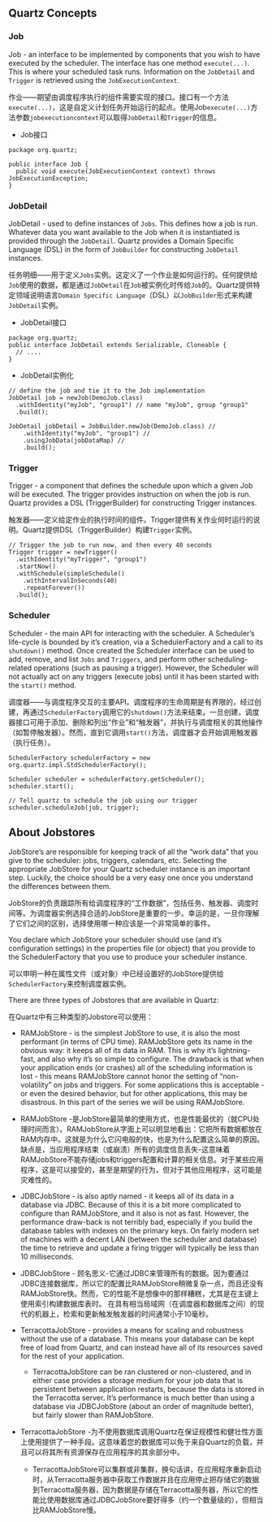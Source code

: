 ## Quartz Concepts

### Job

Job - an interface to be implemented by components that you wish to have executed by the scheduler. The interface has one method `execute(...)`. This is where your scheduled task runs. Information on the `JobDetail` and `Trigger` is retrieved using the `JobExecutionContext`.

作业——期望由调度程序执行的组件需要实现的接口。接口有一个方法`execute(...)`，这是自定义计划任务开始运行的起点。使用Job`execute(...)`方法参数` jobexecutioncontext `可以取得`JobDetail`和`Trigger`的信息。

* Job接口

```
package org.quartz;

public interface Job {
  public void execute(JobExecutionContext context) throws JobExecutionException;
}
```

### JobDetail

JobDetail - used to define instances of `Jobs`. This defines how a job is run. Whatever data you want available to the Job when it is instantiated is provided through the `JobDetail`.
Quartz provides a Domain Specific Language (DSL) in the form of `JobBuilder` for constructing `JobDetail` instances.

任务明细——用于定义`Jobs`实例。这定义了一个作业是如何运行的。任何提供给`Job`使用的数据，都是通过`JobDetail`在`Job`被实例化时传给`Job`的。Quartz提供特定领域说明语言`Domain Specific Language`（DSL）以`JobBuilder`形式来构建` JobDetail `实例。

* JobDetail接口

```
package org.quartz;
public interface JobDetail extends Serializable, Cloneable {
  // ....
}
```

* JobDetail实例化

```
// define the job and tie it to the Job implementation
JobDetail job = newJob(DemoJob.class)
  .withIdentity("myJob", "group1") // name "myJob", group "group1"
  .build();
```

```
JobDetail jobDetail = JobBuilder.newJob(DemoJob.class) //
    .withIdentity("myJob", "group1") //
    .usingJobData(jobDataMap) //
    .build();
```

### Trigger

Trigger - a component that defines the schedule upon which a given Job will be executed. The trigger
provides instruction on when the job is run. Quartz provides a DSL (TriggerBuilder) for constructing Trigger instances.

触发器——定义给定作业的执行时间的组件。Trigger提供有关作业何时运行的说明。Quartz提供DSL（TriggerBuilder）构建`Trigger`实例。

```
// Trigger the job to run now, and then every 40 seconds
Trigger trigger = newTrigger()
  .withIdentity("myTrigger", "group1")
  .startNow()
  .withSchedule(simpleSchedule()
    .withIntervalInSeconds(40)
    .repeatForever())            
  .build();
```

### Scheduler

Scheduler - the main API for interacting with the scheduler. A Scheduler’s life-cycle is bounded by it’s creation, via a SchedulerFactory and a call to its `shutdown()` method. Once created the Scheduler interface can be used to add, remove, and list `Jobs` and `Triggers`, and perform other scheduling-related operations (such as pausing a trigger). However, the Scheduler will not actually act on any triggers (execute jobs) until it has been started with the `start()` method.

调度器——与调度程序交互的主要API。调度程序的生命周期是有界限的，经过创建，再通过`SchedulerFactory`调用它的` shutdown() `方法来结束。一旦创建，调度器接口可用于添加、删除和列出“作业”和“触发器”，并执行与调度相关的其他操作（如暂停触发器）。然而，直到它调用`start()`方法，调度器才会开始调用触发器（执行任务）。

```
SchedulerFactory schedulerFactory = new org.quartz.impl.StdSchedulerFactory();

Scheduler scheduler = schedulerFactory.getScheduler();
scheduler.start();

// Tell quartz to schedule the job using our trigger
scheduler.scheduleJob(job, trigger);
```

## About Jobstores

JobStore’s are responsible for keeping track of all the “work data” that you give to the scheduler: jobs, triggers, calendars, etc. Selecting the appropriate JobStore for your Quartz scheduler instance is an important step. Luckily, the choice should be a very easy one once you understand the differences between them.

JobStore的负责跟踪所有给调度程序的“工作数据”，包括任务、触发器、调度时间等。为调度器实例选择合适的JobStore是重要的一步。幸运的是，一旦你理解了它们之间的区别，选择使用哪一种应该是一个非常简单的事件。

You declare which JobStore your scheduler should use (and it’s configuration settings) in the properties file (or object) that you provide to the SchedulerFactory that you use to produce your scheduler instance.

可以申明一种在属性文件（或对象）中已经设置好的JobStore提供给`SchedulerFactory`来控制调度器实例。

There are three types of Jobstores that are available in Quartz:

在Quartz中有三种类型的Jobstore可以使用：

* RAMJobStore - is the simplest JobStore to use, it is also the most performant (in terms of CPU time). RAMJobStore gets its name in the obvious way: it keeps all of its data in RAM. This is why it’s lightning-fast, and also why it’s so simple to configure. The drawback is that when your application ends (or crashes) all of the scheduling information is lost - this means RAMJobStore cannot honor the setting of “non-volatility” on jobs and triggers. For some applications this is acceptable - or even the desired behavior, but for other applications, this may be disastrous. In this part of the series we will be using RAMJobStore.
* RAMJobStore -是JobStore最简单的使用方式，也是性能最优的（就CPU处理时间而言）。RAMJobStore从字面上可以明显地看出：它把所有数据都放在RAM内存中。这就是为什么它闪电般的快，也是为什么配置这么简单的原因。缺点是，当应用程序结束（或崩溃）所有的调度信息丢失-这意味着RAMJobStore不能存储jobs和triggers配置和计算的相关信息。对于某些应用程序，这是可以接受的，甚至是期望的行为，但对于其他应用程序，这可能是灾难性的。

* JDBCJobStore - is also aptly named - it keeps all of its data in a database via JDBC. Because of this it is a bit more complicated to configure than RAMJobStore, and it also is not as fast. However, the performance
draw-back is not terribly bad, especially if you build the database tables with indexes on the primary keys. 
On fairly modern set of machines with a decent LAN (between the scheduler and database) the time to retrieve and update a firing trigger will typically be less than 10 milliseconds. 
* JDBCJobStore - 顾名思义-它通过JDBC来管理所有的数据。因为要通过JDBC连接数据库，所以它的配置比RAMJobStore稍微复杂一点，而且还没有RAMJobStore快。然而，它的性能不是想像中的那样糟糕，尤其是在主键上使用索引构建数据库表时。
在具有相当局域网（在调度器和数据库之间）的现代的机器上，检索和更新触发触发器的时间通常小于10毫秒。

* TerracottaJobStore - provides a means for scaling and robustness without the use of a database. This means your database can be kept free of load from Quartz, and can instead have all of its resources saved for the rest of your application.

  - TerracottaJobStore can be ran clustered or non-clustered, and in either case provides a storage medium for your job data that is persistent between application restarts, because the data is stored in the Terracotta server. It’s performance is much better than using a database via JDBCJobStore (about an order of magnitude better), but fairly slower than RAMJobStore. 
* TerracottaJobStore -为不使用数据库调用Quartz在保证规模性和健壮性方面上使用提供了一种手段。这意味着您的数据库可以免于来自Quartz的负载，并且可以将其所有资源保存在应用程序的其余部分中。
  - TerracottaJobStore可以集群或非集群，换句话讲，在应用程序重新启动时，从Terracotta服务器中获取工作数据并且在应用停止把存储它的数据到Terracotta服务器，因为数据是存储在Terracotta服务器，所以它的性能比使用数据库通过JDBCJobStore要好得多（约一个数量级的），但相当比RAMJobStore慢。


